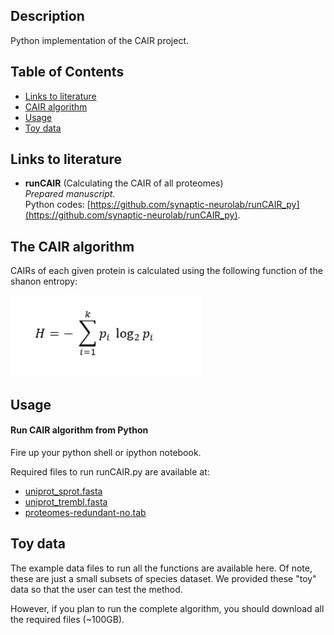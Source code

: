 ## Description
Python implementation of the CAIR project.

## Table of Contents
* [Links to literature](#links-to-literature)
* [CAIR algorithm](#The-CAIR-algorithm)  
* [Usage](#Usage)  
* [Toy data](#Toy-data)


## Links to literature 

* **runCAIR** (Calculating the CAIR of all proteomes)  
_Prepared manuscript._  
Python codes: [https://github.com/synaptic-neurolab/runCAIR_py](https://github.com/synaptic-neurolab/runCAIR_py).  


## The CAIR algorithm
CAIRs of each given protein is calculated using the following function of the shanon entropy:

<img src="img/entropy_formula.PNG" height="130">  

## Usage

#### Run CAIR algorithm from Python
Fire up your python shell or ipython notebook. 

Required files to run runCAIR.py are available at:

* [uniprot_sprot.fasta](ftp://ftp.uniprot.org/pub/databases/uniprot/current_release/knowledgebase/complete/uniprot_sprot.fasta.gz)
* [uniprot_trembl.fasta](ftp://ftp.uniprot.org/pub/databases/uniprot/current_release/knowledgebase/complete/uniprot_trembl.fasta.gz)
* [proteomes-redundant-no.tab](https://www.uniprot.org/proteomes/?query=redundant:no&format=tab&force=true&columns=id,name,organism-id,lineage&compress=yes)








## Toy data
The example data files to run all the functions are available here. Of note, these are just a small subsets of species dataset. We provided these "toy" data so that the user can test the method. 

However, if you plan to run the complete algorithm, you should download all the required files (~100GB).
